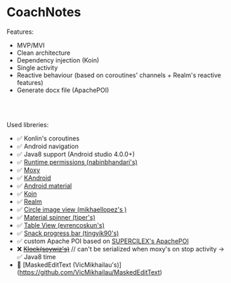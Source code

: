 # CoachNotes
Features:
- MVP/MVI
- Clean architecture
- Dependency injection (Koin)
- Single activity
- Reactive behaviour (based on coroutines' channels + Realm's reactive features)
- Generate docx file (ApachePOI)

<br/>
<br/>

Used libreries:
- :white_check_mark: Konlin's coroutines <br/>
- :white_check_mark: Android navigation <br/>
- :white_check_mark: Java8 support (Android studio 4.0.0+) <br/>
- :white_check_mark: [Runtime permissions (nabinbhandari's)](https://github.com/nabinbhandari/Android-Permissions) <br/>
- :white_check_mark: [Moxy](https://github.com/moxy-community/Moxy) <br/>
- :white_check_mark: [KAndroid](https://github.com/pawegio/KAndroid) <br/>
- :white_check_mark: [Android material](https://github.com/material-components/material-components-android) <br/>
- :white_check_mark: [Koin](https://github.com/InsertKoinIO/koin) <br/>
- :white_check_mark: [Realm](https://realm.io/) <br/>
- :white_check_mark: [Circle image view (mikhaellopez's )](https://github.com/lopspower/CircularImageView) <br/>
- :white_check_mark: [Material spinner (tiper's)](https://github.com/tiper/MaterialSpinner) <br/>
- :white_check_mark: [Table View (evrencoskun's)](https://github.com/evrencoskun/TableView) <br/>
- :white_check_mark: [Snack progress bar (tingyik90's)](https://github.com/tingyik90/snackprogressbar) <br/>
- :white_check_mark: custom Apache POI based on [SUPERCILEX's ApachePOI](https://github.com/SUPERCILEX/poi-android) <br/>
- :x: ~~[Klock(soywiz's)](https://github.com/korlibs/klock)~~ // can't be serialized when moxy's on stop activity -> :white_check_mark: Java8 time
- :black_square_button: [MaskedEditText (VicMikhailau's)] (https://github.com/VicMikhailau/MaskedEditText)
